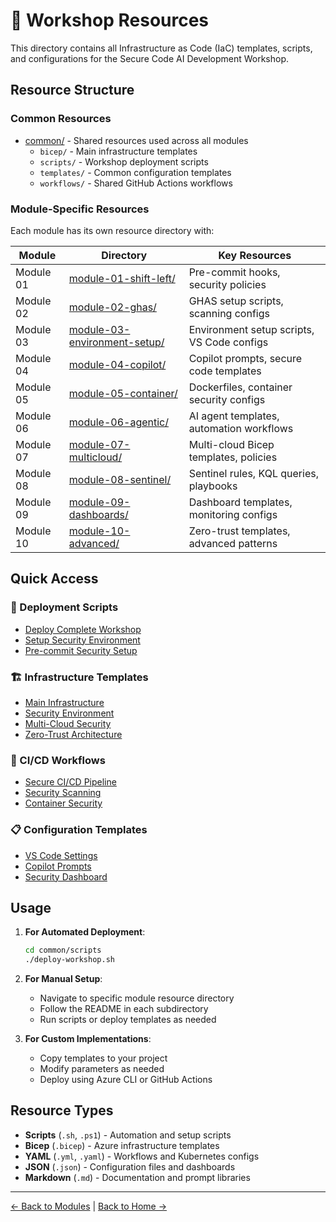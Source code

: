 # 📁 Workshop Resources

This directory contains all Infrastructure as Code (IaC) templates, scripts, and configurations for the Secure Code AI Development Workshop.

## Resource Structure

### Common Resources
- [common/](common/) - Shared resources used across all modules
  - `bicep/` - Main infrastructure templates
  - `scripts/` - Workshop deployment scripts  
  - `templates/` - Common configuration templates
  - `workflows/` - Shared GitHub Actions workflows

### Module-Specific Resources

Each module has its own resource directory with:

| Module | Directory | Key Resources |
|--------|-----------|---------------|
| Module 01 | [module-01-shift-left/](module-01-shift-left/) | Pre-commit hooks, security policies |
| Module 02 | [module-02-ghas/](module-02-ghas/) | GHAS setup scripts, scanning configs |
| Module 03 | [module-03-environment-setup/](module-03-environment-setup/) | Environment setup scripts, VS Code configs |
| Module 04 | [module-04-copilot/](module-04-copilot/) | Copilot prompts, secure code templates |
| Module 05 | [module-05-container/](module-05-container/) | Dockerfiles, container security configs |
| Module 06 | [module-06-agentic/](module-06-agentic/) | AI agent templates, automation workflows |
| Module 07 | [module-07-multicloud/](module-07-multicloud/) | Multi-cloud Bicep templates, policies |
| Module 08 | [module-08-sentinel/](module-08-sentinel/) | Sentinel rules, KQL queries, playbooks |
| Module 09 | [module-09-dashboards/](module-09-dashboards/) | Dashboard templates, monitoring configs |
| Module 10 | [module-10-advanced/](module-10-advanced/) | Zero-trust templates, advanced patterns |

## Quick Access

### 🚀 Deployment Scripts
- [Deploy Complete Workshop](common/scripts/deploy-workshop.sh)
- [Setup Security Environment](module-03-environment-setup/scripts/setup-security-env.sh)
- [Pre-commit Security Setup](module-01-shift-left/scripts/pre-commit-security.sh)

### 🏗️ Infrastructure Templates
- [Main Infrastructure](common/bicep/main.bicep)
- [Security Environment](module-03-environment-setup/bicep/security-environment.bicep)
- [Multi-Cloud Security](module-07-multicloud/bicep/multicloud-security.bicep)
- [Zero-Trust Architecture](module-10-advanced/templates/zero-trust-architecture.yaml)

### 🔄 CI/CD Workflows
- [Secure CI/CD Pipeline](common/workflows/secure-pipeline.yml)
- [Security Scanning](module-03-environment-setup/workflows/security-scan.yml)
- [Container Security](module-05-container/workflows/container-security.yml)

### 📋 Configuration Templates
- [VS Code Settings](module-03-environment-setup/templates/vscode-settings.json)
- [Copilot Prompts](module-04-copilot/templates/copilot-prompts.md)
- [Security Dashboard](module-09-dashboards/templates/security-dashboard.json)

## Usage

1. **For Automated Deployment**:
   ```bash
   cd common/scripts
   ./deploy-workshop.sh
   ```

2. **For Manual Setup**:
   - Navigate to specific module resource directory
   - Follow the README in each subdirectory
   - Run scripts or deploy templates as needed

3. **For Custom Implementations**:
   - Copy templates to your project
   - Modify parameters as needed
   - Deploy using Azure CLI or GitHub Actions

## Resource Types

- **Scripts** (`.sh`, `.ps1`) - Automation and setup scripts
- **Bicep** (`.bicep`) - Azure infrastructure templates
- **YAML** (`.yml`, `.yaml`) - Workflows and Kubernetes configs
- **JSON** (`.json`) - Configuration files and dashboards
- **Markdown** (`.md`) - Documentation and prompt libraries

---

[← Back to Modules](../modules/) | [Back to Home →](../README.md) 